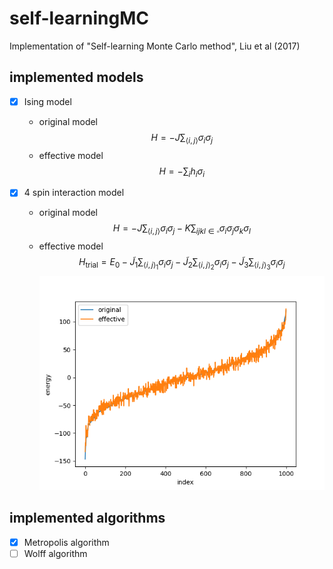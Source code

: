 # self-learningMC

Implementation of "Self-learning Monte Carlo method", Liu et al (2017)

## implemented models

- [x] Ising model

  - original model
    $$H = -J \sum_{\langle i, j \rangle} \sigma_i \sigma_j$$
  - effective model
    $$H = - \sum_i h_i \sigma_i $$

- [x] 4 spin interaction model
  - original model
    $$H = -J \sum_{\langle i, j \rangle} \sigma_i \sigma_j - K \sum_{ijkl\in \square} \sigma_i \sigma_j \sigma_k \sigma_l$$
  - effective model
    $$H_{\mathrm{trial}} = E_0 - \tilde{J}_1\sum_{\langle i, j \rangle_1} \sigma_i \sigma_j - \tilde{J}_2\sum_{\langle i, j \rangle_2} \sigma_i\sigma_j - \tilde{J}_3\sum_{\langle i, j \rangle_3}\sigma_i\sigma_j$$
    ![4 spin interaction model](https://github.com/misawann/self-learningMC/blob/main/images/4spin_interaction_sorted_energy.png)

## implemented algorithms

- [x] Metropolis algorithm
- [ ] Wolff algorithm
